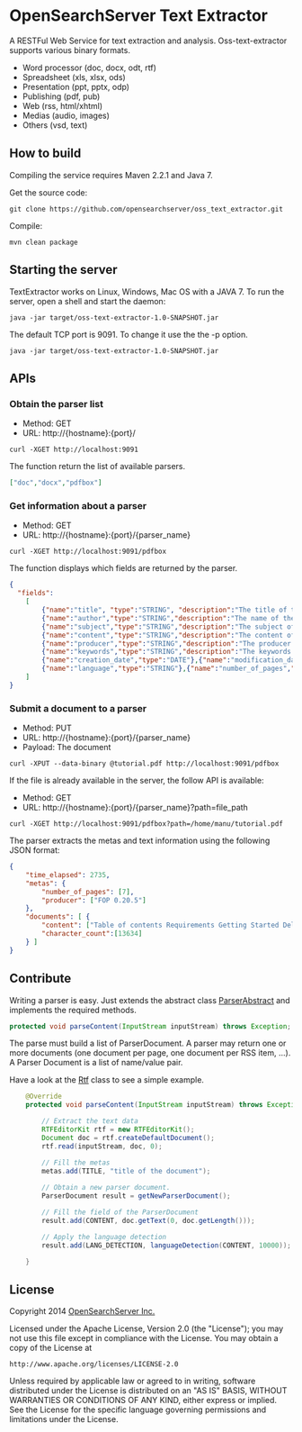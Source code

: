 OpenSearchServer Text Extractor
===============================

A RESTFul Web Service for text extraction and analysis.
Oss-text-extractor supports various binary formats.

- Word processor (doc, docx, odt, rtf)
- Spreadsheet (xls, xlsx, ods)
- Presentation (ppt, pptx, odp)
- Publishing (pdf, pub)
- Web (rss, html/xhtml)
- Medias (audio, images)
- Others (vsd, text)

## How to build

Compiling the service requires Maven 2.2.1 and Java 7.
 
Get the source code:

```shell
git clone https://github.com/opensearchserver/oss_text_extractor.git
```
    
Compile:

```shell
mvn clean package
```

## Starting the server

TextExtractor works on Linux, Windows, Mac OS with a JAVA 7.
To run the server, open a shell and start the daemon:

```shell
java -jar target/oss-text-extractor-1.0-SNAPSHOT.jar
```

The default TCP port is 9091. To change it use the the -p option.

```shell
java -jar target/oss-text-extractor-1.0-SNAPSHOT.jar
```

## APIs

### Obtain the parser list

* Method: GET
* URL: http://{hostname}:{port}/

```shell
curl -XGET http://localhost:9091
```

The function return the list of available parsers.

```json
["doc","docx","pdfbox"]
```

### Get information about a parser

* Method: GET
* URL: http://{hostname}:{port}/{parser_name}

```shell
curl -XGET http://localhost:9091/pdfbox
```

The function displays which fields are returned by the parser.

```json
{
  "fields":
  	[
		{"name":"title", "type":"STRING", "description":"The title of the Word document"},
		{"name":"author","type":"STRING","description":"The name of the author"},
		{"name":"subject","type":"STRING","description":"The subject of the document"},
		{"name":"content","type":"STRING","description":"The content of the document"},
		{"name":"producer","type":"STRING","description":"The producer of the document"},
		{"name":"keywords","type":"STRING","description":"The keywords of the document"},
		{"name":"creation_date","type":"DATE"},{"name":"modification_date","type":"DATE"},
		{"name":"language","type":"STRING"},{"name":"number_of_pages","type":"INTEGER"}
	]
}
```
    
### Submit a document to a parser

* Method: PUT
* URL: http://{hostname}:{port}/{parser_name}
* Payload: The document

```shell
curl -XPUT --data-binary @tutorial.pdf http://localhost:9091/pdfbox
```
    
If the file is already available in the server, the follow API is available:

* Method: GET
* URL: http://{hostname}:{port}/{parser_name}?path=file_path

```shell
curl -XGET http://localhost:9091/pdfbox?path=/home/manu/tutorial.pdf
```

The parser extracts the metas and text information using the following JSON format:

```json
{
	"time_elapsed": 2735,
	"metas": {
		"number_of_pages": [7],
		"producer": ["FOP 0.20.5"]
	},
	"documents": [ {
		"content": ["Table of contents Requirements Getting Started Deleting Querying Data Sorting Text  Analysis Debugging"],
		"character_count":[13634]
	} ]
}
```

## Contribute

Writing a parser is easy. Just extends the abstract class [ParserAbstract](https://github.com/opensearchserver/oss_text_extractor/blob/master/src/main/java/com/opensearchserver/textextractor/ParserAbstract.java) and implements the required methods.

```java
protected void parseContent(InputStream inputStream) throws Exception;
```

The parse must build a list of ParserDocument. A parser may return one or more documents (one document per page, one document per RSS item, ...). A Parser Document is a list of name/value pair.

Have a look at the [Rtf](https://github.com/opensearchserver/oss_text_extractor/blob/master/src/main/java/com/opensearchserver/textextractor/parser/rtf.java) class to see a simple example.

```java
	@Override
	protected void parseContent(InputStream inputStream) throws Exception {

		// Extract the text data
		RTFEditorKit rtf = new RTFEditorKit();
		Document doc = rtf.createDefaultDocument();
		rtf.read(inputStream, doc, 0);

		// Fill the metas
		metas.add(TITLE, "title of the document");
		
		// Obtain a new parser document.
		ParserDocument result = getNewParserDocument();

		// Fill the field of the ParserDocument
		result.add(CONTENT, doc.getText(0, doc.getLength()));

		// Apply the language detection
		result.add(LANG_DETECTION, languageDetection(CONTENT, 10000));

	}
```

## License

Copyright 2014 [OpenSearchServer Inc.](http://www.opensearchserver.com)


Licensed under the Apache License, Version 2.0 (the "License");
you may not use this file except in compliance with the License.
You may obtain a copy of the License at

    http://www.apache.org/licenses/LICENSE-2.0

Unless required by applicable law or agreed to in writing, software
distributed under the License is distributed on an "AS IS" BASIS,
WITHOUT WARRANTIES OR CONDITIONS OF ANY KIND, either express or implied.
See the License for the specific language governing permissions and
limitations under the License.
